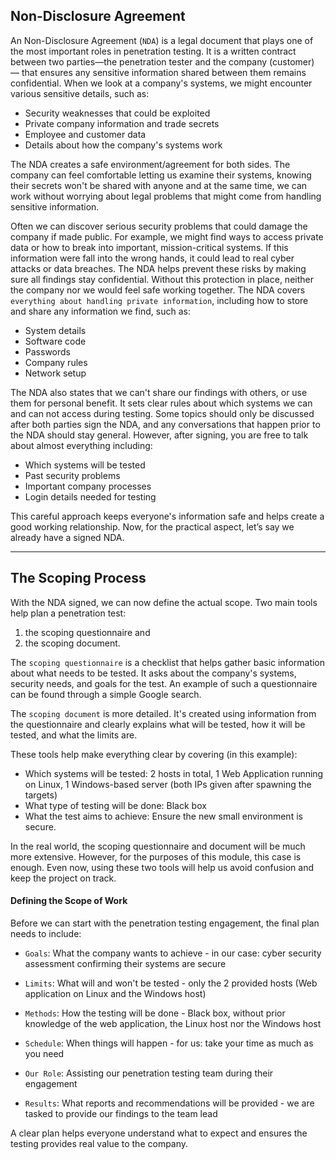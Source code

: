 ## Non-Disclosure Agreement

An Non-Disclosure Agreement (`NDA`) is a legal document that plays one of the most important roles in penetration testing. It is a written contract between two parties—the penetration tester and the company (customer) — that ensures any sensitive information shared between them remains confidential. When we look at a company's systems, we might encounter various sensitive details, such as:

- Security weaknesses that could be exploited
- Private company information and trade secrets
- Employee and customer data
- Details about how the company's systems work

The NDA creates a safe environment/agreement for both sides. The company can feel comfortable letting us examine their systems, knowing their secrets won't be shared with anyone and at the same time, we can work without worrying about legal problems that might come from handling sensitive information.

Often we can discover serious security problems that could damage the company if made public. For example, we might find ways to access private data or how to break into important, mission-critical systems. If this information were fall into the wrong hands, it could lead to real cyber attacks or data breaches. The NDA helps prevent these risks by making sure all findings stay confidential. Without this protection in place, neither the company nor we would feel safe working together. The NDA covers `everything about handling private information`, including how to store and share any information we find, such as:

- System details
- Software code
- Passwords
- Company rules
- Network setup

The NDA also states that we can't share our findings with others, or use them for personal benefit. It sets clear rules about which systems we can and can not access during testing. Some topics should only be discussed after both parties sign the NDA, and any conversations that happen prior to the NDA should stay general. However, after signing, you are free to talk about almost everything including:

- Which systems will be tested
- Past security problems
- Important company processes
- Login details needed for testing

This careful approach keeps everyone's information safe and helps create a good working relationship. Now, for the practical aspect, let’s say we already have a signed NDA.

---

## The Scoping Process

With the NDA signed, we can now define the actual scope. Two main tools help plan a penetration test:

1. the scoping questionnaire and
2. the scoping document.

The `scoping questionnaire` is a checklist that helps gather basic information about what needs to be tested. It asks about the company's systems, security needs, and goals for the test. An example of such a questionnaire can be found through a simple Google search.

The `scoping document` is more detailed. It's created using information from the questionnaire and clearly explains what will be tested, how it will be tested, and what the limits are.

These tools help make everything clear by covering (in this example):

- Which systems will be tested: 2 hosts in total, 1 Web Application running on Linux, 1 Windows-based server (both IPs given after spawning the targets)
- What type of testing will be done: Black box
- What the test aims to achieve: Ensure the new small environment is secure.

In the real world, the scoping questionnaire and document will be much more extensive. However, for the purposes of this module, this case is enough. Even now, using these two tools will help us avoid confusion and keep the project on track.

#### Defining the Scope of Work

Before we can start with the penetration testing engagement, the final plan needs to include:

- `Goals`: What the company wants to achieve - in our case: cyber security assessment confirming their systems are secure
    
- `Limits`: What will and won't be tested - only the 2 provided hosts (Web application on Linux and the Windows host)
    
- `Methods`: How the testing will be done - Black box, without prior knowledge of the web application, the Linux host nor the Windows host
    
- `Schedule`: When things will happen - for us: take your time as much as you need
    
- `Our Role`: Assisting our penetration testing team during their engagement
    
- `Results`: What reports and recommendations will be provided - we are tasked to provide our findings to the team lead
    

A clear plan helps everyone understand what to expect and ensures the testing provides real value to the company.